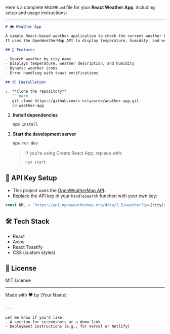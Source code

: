 Here's a complete `README.md` file for your **React Weather App**, including setup and usage instructions:

---

````markdown
# 🌦️ Weather App

A simple React-based weather application to check the current weather by city name.  
It uses the OpenWeatherMap API to display temperature, humidity, and weather conditions.

## 🚀 Features

- Search weather by city name
- Displays temperature, weather description, and humidity
- Dynamic weather icons
- Error handling with toast notifications

## 📦 Installation

1. **Clone the repository**  
   ```bash
   git clone https://github.com/s-nityasree/weather-app.git
   cd weather-app
````

2. **Install dependencies**

   ```bash
   npm install
   ```

3. **Start the development server**

   ```bash
   npm run dev
   ```

   > If you’re using Create React App, replace with:
   >
   > ```bash
   > npm start
   > ```

## 🔑 API Key Setup

* This project uses the [OpenWeatherMap API](https://openweathermap.org/api).
* Replace the API key in your `handleSearch` function with your own key:

```javascript
const URL = `https://api.openweathermap.org/data/2.5/weather?q=${city}&appid=YOUR_API_KEY`;
```

## 🛠 Tech Stack

* React
* Axios
* React Toastify
* CSS (custom styles)

## 📄 License

MIT License

---

Made with ❤️ by \[Your Name]

```

---

Let me know if you'd like:
- A section for screenshots or a demo link
- Deployment instructions (e.g., for Vercel or Netlify)
```

